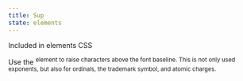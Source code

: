 ```yaml
---
title: Sup
state: elements
---
```

Included in elements CSS


Use the <sup> element to raise characters above the font baseline. This is not only used exponents, but also for ordinals, the trademark symbol, and atomic charges.
